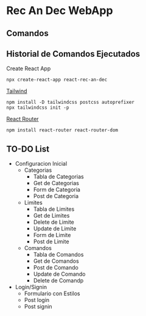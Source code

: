 # Rec An Dec WebApp

## Comandos

## Historial de Comandos Ejecutados
Create React App
```
npx create-react-app react-rec-an-dec
```
[Tailwind](https://tailwindcss.com/docs/guides/create-react-app)
```
npm install -D tailwindcss postcss autoprefixer
npx tailwindcss init -p
```
[React Router](https://reactrouter.com/en/main)
```
npm install react-router react-router-dom
```


## TO-DO List
- Configuracion Inicial
     - Categorias
        - Tabla de Categorias
        - Get de Categorias
        - Form de Categoria
        - Post de Categoria
     - Limites
        - Tabla de Limites
        - Get de Limites
        - Delete de Limite
        - Update de Limite
        - Form de Limite
        - Post de Limite
     - Comandos
        - Tabla de Comandos
        - Get de Comandos
        - Post de Comando
        - Update de Comando
        - Delete de Comandp     
- Login/Signin
    - Formulario con Estilos
    - Post login
    - Post signin 

